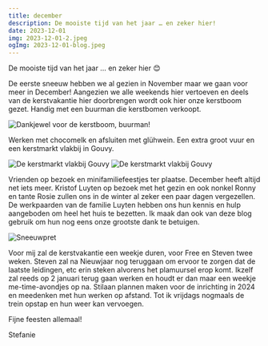 ```yaml
---
title: december
description: De mooiste tijd van het jaar … en zeker hier!
date: 2023-12-01
img: 2023-12-01-2.jpeg
ogImg: 2023-12-01-blog.jpeg
---
```


De mooiste tijd van het jaar … en zeker hier 😊

De eerste sneeuw hebben we al gezien in November maar we gaan voor meer in December! Aangezien we alle weekends hier vertoeven en deels van de kerstvakantie hier doorbrengen wordt ook hier onze kerstboom gezet. Handig met een buurman die kerstbomen verkoopt.

![Dankjewel voor de kerstboom, buurman!](2023-12-01-1.jpeg)

Werken met chocomelk en afsluiten met glühwein. Een extra groot vuur en een kerstmarkt vlakbij in Gouvy.

![De kerstmarkt vlakbij Gouvy](2023-12-01-3.jpeg)
![De kerstmarkt vlakbij Gouvy](2023-12-01-4.jpeg)

Vrienden op bezoek en minifamiliefeestjes ter plaatse. December heeft altijd net iets meer. Kristof Luyten op bezoek met het gezin en ook nonkel Ronny en tante Rosie zullen ons in de winter al zeker een paar dagen vergezellen. De werkpaarden van de familie Luyten hebben ons hun kennis en hulp aangeboden om heel het huis te bezetten. Ik maak dan ook van deze blog gebruik om hun nog eens onze grootste dank te betuigen.

![Sneeuwpret](2023-12-01-2.jpeg)

Voor mij zal de kerstvakantie een weekje duren, voor Free en Steven twee weken. Steven zal na Nieuwjaar nog teruggaan om ervoor te zorgen dat de laatste leidingen, etc erin steken alvorens het plamuursel erop komt. Ikzelf zal reeds op 2 januari terug gaan werken en houdt er dan maar een weekje me-time-avondjes op na. Stilaan plannen maken voor de inrichting in 2024 en meedenken met hun werken op afstand. Tot ik vrijdags nogmaals de trein opstap en hun weer kan vervoegen.

Fijne feesten allemaal!

Stefanie
